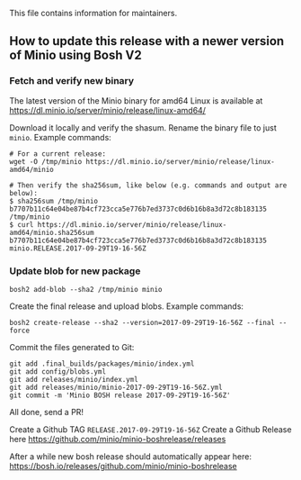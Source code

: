 This file contains information for maintainers.

## How to update this release with a newer version of Minio using Bosh V2

### Fetch and verify new binary

The latest version of the Minio binary for amd64 Linux is available at
https://dl.minio.io/server/minio/release/linux-amd64/

Download it locally and verify the shasum. Rename the binary file to
just `minio`. Example commands:

``` shell
# For a current release:
wget -O /tmp/minio https://dl.minio.io/server/minio/release/linux-amd64/minio

# Then verify the sha256sum, like below (e.g. commands and output are below):
$ sha256sum /tmp/minio
b7707b11c64e04be87b4cf723cca5e776b7ed3737c0d6b16b8a3d72c8b183135  /tmp/minio
$ curl https://dl.minio.io/server/minio/release/linux-amd64/minio.sha256sum
b7707b11c64e04be87b4cf723cca5e776b7ed3737c0d6b16b8a3d72c8b183135 minio.RELEASE.2017-09-29T19-16-56Z
```

### Update blob for new package

``` shell
bosh2 add-blob --sha2 /tmp/minio minio
```

Create the final release and upload blobs. Example commands:

``` shell
bosh2 create-release --sha2 --version=2017-09-29T19-16-56Z --final --force
```

Commit the files generated to Git:
```
git add .final_builds/packages/minio/index.yml
git add config/blobs.yml
git add releases/minio/index.yml
git add releases/minio/minio-2017-09-29T19-16-56Z.yml
git commit -m 'Minio BOSH release 2017-09-29T19-16-56Z'
```

All done, send a PR!

Create a Github TAG `RELEASE.2017-09-29T19-16-56Z`
Create a Github Release here https://github.com/minio/minio-boshrelease/releases

After a while new bosh release should automatically appear here:
https://bosh.io/releases/github.com/minio/minio-boshrelease

